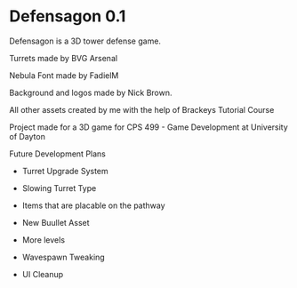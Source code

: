 # Defensagon 0.1

Defensagon is a 3D tower defense game. 

Turrets made by BVG Arsenal

Nebula Font made by FadielM

Background and logos made by Nick Brown.

All other assets created by me with the help of Brackeys Tutorial Course

Project made for a 3D game for CPS 499 - Game Development at University of Dayton

Future Development Plans

- Turret Upgrade System

- Slowing Turret Type

- Items that are placable on the pathway

- New Buullet Asset

- More levels

- Wavespawn Tweaking

- UI Cleanup
